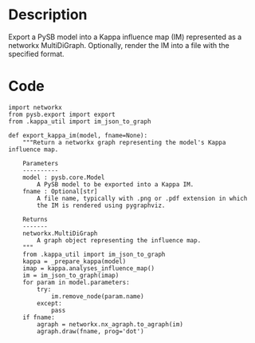 # Description
Export a PySB model into a Kappa influence map (IM) represented as a networkx MultiDiGraph. Optionally, render the IM into a file with the specified format.

# Code
```
import networkx
from pysb.export import export
from .kappa_util import im_json_to_graph

def export_kappa_im(model, fname=None):
    """Return a networkx graph representing the model's Kappa influence map.

    Parameters
    ----------
    model : pysb.core.Model
        A PySB model to be exported into a Kappa IM.
    fname : Optional[str]
        A file name, typically with .png or .pdf extension in which
        the IM is rendered using pygraphviz.

    Returns
    -------
    networkx.MultiDiGraph
        A graph object representing the influence map.
    """
    from .kappa_util import im_json_to_graph
    kappa = _prepare_kappa(model)
    imap = kappa.analyses_influence_map()
    im = im_json_to_graph(imap)
    for param in model.parameters:
        try:
            im.remove_node(param.name)
        except:
            pass
    if fname:
        agraph = networkx.nx_agraph.to_agraph(im)
        agraph.draw(fname, prog='dot')

```
